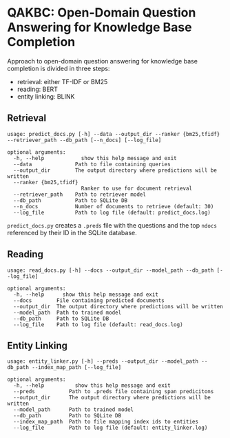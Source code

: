 # QAKBC: Open-Domain Question Answering for Knowledge Base Completion

Approach to open-domain question answering for knowledge base completion is divided in three steps:
- retrieval: either TF-IDF or BM25
- reading: BERT
- entity linking: BLINK

## Retrieval

```
usage: predict_docs.py [-h] --data --output_dir --ranker {bm25,tfidf} --retriever_path --db_path [--n_docs] [--log_file]

optional arguments:
  -h, --help            show this help message and exit
  --data              Path to file containing queries
  --output_dir        The output directory where predictions will be written
  --ranker {bm25,tfidf}
                        Ranker to use for document retrieval
  --retriever_path    Path to retriever model
  --db_path           Path to SQLite DB
  --n_docs            Number of documents to retrieve (default: 30)
  --log_file          Path to log file (default: predict_docs.log)
```

`predict_docs.py` creates a `.preds` file  with the questions and the top `ndocs` referenced by their ID in the SQLite database.

## Reading

```
usage: read_docs.py [-h] --docs --output_dir --model_path --db_path [--log_file]

optional arguments:
  -h, --help      show this help message and exit
  --docs        File containing predicted documents
  --output_dir  The output directory where predictions will be written
  --model_path  Path to trained model
  --db_path     Path to SQLite DB
  --log_file    Path to log file (default: read_docs.log)
```
## Entity Linking

```
usage: entity_linker.py [-h] --preds --output_dir --model_path --db_path --index_map_path [--log_file]

optional arguments:
  -h, --help          show this help message and exit
  --preds           Path to .preds file containing span predicitons
  --output_dir      The output directory where predictions will be written
  --model_path      Path to trained model
  --db_path         Path to SQLite DB
  --index_map_path  Path to file mapping index ids to entities
  --log_file        Path to log file (default: entity_linker.log)
```


